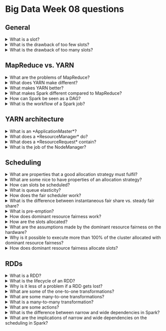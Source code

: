 # Big Data Week 08 questions
## General
<details><summary>What is a slot? </summary>

- A slot are some computing resources (memory+processor) that can execute jobs.	

</details>
<details><summary>What is the drawback of too few slots? </summary>

- Too few slots (*under-subscribed*) can be clogged by resource-light jobs, that do not need the whole share of resource.

</details>
<details><summary>What is the drawback of too many slots? </summary>

- Too many slots (*oversubscribed*) that makes the jobs to be pre-empted, because the resource is needed by another job. 

</details>

## MapReduce vs. YARN
<details><summary>What are the problems of MapReduce? </summary>

- MapReduce only scales to thousands, not dozens of thousands.
- JobTracker is a single point of failure.
- JobTracker has to do two things: schedule and monitoring
- The amount of memory is static.
- Some resources are idle, because another phase gets executed.	

</details>
<details><summary>What does YARN make different? </summary>

- It adds another layer of master(*ResourceManager*)-client(*NodeManager*). A *NodeManager* may open a MapReduce JobTracker *container* and asks for more *containers*/slots.	

</details>
<details><summary>What makes YARN better? </summary>

- Scales to tens of thousands.
- It does not keep resources from previous phases or reserve resources way too early.
- The *ResourceManager* tracks, not the JobTracker
- YARN is fairer, also for SLA-guarantees.
- It can more than MapReduce.
- YARN has an idea of locality.

</details>
<details><summary>What makes Spark different compared to MapReduce? </summary>

- There is no static pipeline of Map-Shuffle-Reduce, but the much more open framework of Spark's DAG.	

</details>
<details><summary>How can Spark be seen as a DAG? </summary>

- The DAG shows the dataflow, the sources are the DataNodes and the sinks are the clients.	

</details>
<details><summary>What is the workflow of a Spark job? </summary>

- The user builds the pipeline of transformations, but requesting the action then triggers the execution of that pipeline.	

</details>

## YARN architecture
<details><summary>What is an *ApplicationMaster*? </summary>

- The head *container* of an application (e.g. MapReduce), that also wants new storage for it's application. It also does the monitoring and fault tolerance of the application.

</details>
<details><summary>What does a *ResourceManager* do? </summary>

- They are the admin entry gate.
- It checks the heartbeats of the *NodeManager*s.
- It checks the heartbeats of the *ApplicationMaster*s.
- They balance and assign new resources demanded by the client or *ApplicationMaster*s.
- Authentication of *ApplicationMaster*s and users, to make sure the resources wasted by somebody else to ensure fairness.
- Is still not failure resistant.	

</details>
<details><summary>What does a *ResourceRequest* contain? </summary>

- number of containers
- resources per container
- locality preferences
- priority of requests within the app	

</details>
<details><summary>What is the job of the NodeManager? </summary>

- The NM is the head of the computation node. And report the state of his node and the job it runs, also does some security check before starting a job. 	

</details>

## Scheduling
<details><summary>What are properties that a good allocation strategy must fulfil? </summary>

- Sharing incentive/ balancing
	- each user should benefit from sharing the cluster compared to only use the set of his allocated slot mix
- Strategy-proof/ honesty
	- users should not benefit from lying
- Envy-free/fairness
	- a user should not prefer the allocation of another user
- Pareto efficient/ full power
	- The allocation of one user can not be increased without decreasing another's share.

</details>
<details><summary>What are some nice to have properties of an allocation strategy? </summary>

- Single resource fairness
	- For a single resource, the solution should resolve to *max-min* fairness.
- Bottleneck fairness
	- If there is one bottleneck resource, the whole strategy should reduce to *max-min* fairness on that resource.
- Population monotonicity
	- When a user leaves, no remaining user should suffer from that.
- Resource monotonicity
	- If more resources are added, a user should not suffer from that.

</details>
<details><summary>How can slots be scheduled? </summary>

- FIFO
- Capacity scheduling, where there are sub-groups that are weighted differently(in proportion to their capacity) and are merged to a bigger queue.
- Fair Scheduling, like capacity scheduling, but there is neither user nor weights.	

</details>
<details><summary>What is queue elasticity? </summary>

- If one user-group does not use it's whole capacity, it can be shared with another user-group.	

</details>
<details><summary>How does the fair scheduler work? </summary>

- Steady Fair Share: the capacity/weights each user-group has reserved/bought
- Current Share: Current usage
- Delta: Current-Steady Fair share	

</details>
<details><summary>What is the difference between instantaneous fair share vs. steady fair share? </summary>

- Instantaneous fair share does exclude empty queues and shares the remaining resources according to steady fair share.	

</details>
<details><summary>What is pre-emption? </summary>

- Cut off a job, after it has taken too long.	

</details>
<details><summary>How does dominant resource fairness work? </summary>

- If there are multiple resources (e.g. memory and cores) categorize each sub-group by it's dominant resource.
		- The dominant resource is the one with the higher percentage need of the whole cluster.
- The final sharing then has to be normalized by the sum of dominant resources.
- **Another way** to look at it is that with that we entangle CPU percentage with memory percentage and use this resource then.	

</details>
<details><summary>How are the slots allocated? </summary>

- Each container has the size of the % of dominant resources needed by the user.
- The sum of the size of the containers are proportional to the weights.	

</details>
<details><summary>What are the assumptions made by the dominant resource fairness on the hardware? </summary>

- It assumes that the machines are balanced, the memory has to be proportional to the CPU for each and every machine inside the cluster. The amount of CPUs may change, but the proportion has to stay.	

</details>
<details><summary>Why is it possible to execute more than 100% of the cluster allocated with dominant resource fairness? </summary>

- Dominant resource fairness first applies the 100% resource tokens and afterwards it sees that not everything is used, because each token might have a different dominant resource. So even more tokens can be packed.


</details>
<details><summary>How does dominant resource fairness allocate slots? </summary>

- Computing one small block and repeating it for the whole cluster. The last one has to be broken up and accounted for with the *Delta*.	

</details>

## RDDs
<details><summary>What is a RDD? </summary>

- It is a Resilient Distributed Dataset, the "data format" of Spark, a big, partitioned collection.
	
</details>
<details><summary>What is the lifecycle of an RDD? </summary>

- **Creation:** Taken from the filesystem (local, S3, HDFS..)
- **Transformation:** Transform RDD to another RDD (e.g. MapReduce on a RDD)
- **Action:** Save the final output (not an RDD), this triggers all the computations before, because the previous computation were lazy.

</details>
<details><summary>Why is it less of a problem if a RDD gets lost? </summary>

- RDDs can easily be recomputed.
	
</details>
<details><summary>What are some of the one-to-one transformations? </summary>

- Filter: Depending on the condition, forward the RDD or throw it away.
- Map: Apply a function to an RDD and output another RDD (one-to-one).
- FlatMap: Like Map, but flatten the output, as one function may have multiple outputs (one-to-many).
- Distinct: Check for equality and only output the distinct ones (Deduplication).
- Sample: Seed and fraction from the whole RDD.	

</details>
<details><summary>What are some many-to-one transformations? </summary>

- Union: Merge two RDDs
- Intersection (Join): Take the intersection of two RDDs
- Subtract: Only keep values which are not in another RDD	

</details>
<details><summary>What is a many-to-many transformation? </summary>

- Cartesian product	

</details>
<details><summary>What are some actions? </summary>

- Collect: Take all the output of the previous RDDs (will be a list, not an RDD)
- Count: Amount of output, not the value in there.
- Count by value: Counts all the duplicates, output will be a dict of distinct values and their count.
- Take: Only collect the first few.
- Top: Only collect the top values.
- TakeSample: Take a **random** sample of outputs. 
- Reduce: Apply a reduce function to the previous RDD.

</details>
<details><summary>What is the difference between narrow and wide dependencies in Spark? </summary>

- *Narrow* dependencies map one parent partition to at most one child partition, where as *wide* dependencies map one parent partition map to many child partitions.
	
</details>
<details><summary>What are the implications of narrow and wide dependencies on the scheduling in Spark? </summary>

- Each parallel stage is ended either by root data, already computed data or a *wide* dependency. So many *narrow* dependencies can be computed in parallel.
	
</details>